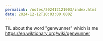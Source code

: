 ```yaml
---
permalink: /notes/202412121003/index.html
date: 2024-12-12T10:03:00.000Z
---
```


TIL about the word "genwunner" which is me https://en.wiktionary.org/wiki/genwunner